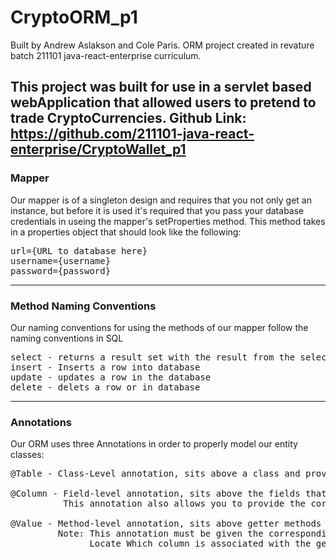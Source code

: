 # CryptoORM_p1
Built by Andrew Aslakson and Cole Paris.
ORM project created in revature batch 211101 java-react-enterprise curriculum.

This project was built for use in a servlet based webApplication that allowed users to pretend to trade CryptoCurrencies.
Github Link: https://github.com/211101-java-react-enterprise/CryptoWallet_p1
------------------------------------------------

### Mapper
Our mapper is of a singleton design and requires that you not only get an instance, but before it is used it's 
required that you pass your database credentials in useing the mapper's setProperties method. This method takes
in a properties object that should look like the following:
<pre>
url={URL to database here}
username={username}
password={password}
</pre>
--------------------------------------------------

### Method Naming Conventions
Our naming conventions for using the methods of our mapper follow the naming conventions in SQL
<pre>
select - returns a result set with the result from the select query
insert - Inserts a row into database
update - updates a row in the database
delete - delets a row or in database
</pre>
--------------------------------------------------

### Annotations
Our ORM uses three Annotations in order to properly model our entity classes:
<pre>
@Table - Class-Level annotation, sits above a class and provides database table name

@Column - Field-level annotation, sits above the fields that define columns in the table.
          This annotation also allows you to provide the correct name for a column in the database.
          
@Value - Method-level annotation, sits above getter methods for fields marked with @Column.
         Note: This annotation must be given the corresponding column attribute in order to properly 
               Locate Which column is associated with the getter.
</pre>
